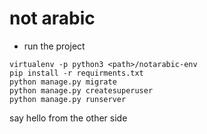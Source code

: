 # not arabic

- run the project
```
virtualenv -p python3 <path>/notarabic-env
pip install -r requirments.txt
python manage.py migrate
python manage.py createsuperuser
python manage.py runserver
```
say hello from the other side 

```
